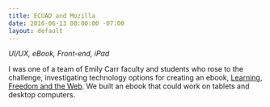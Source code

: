 ```yaml
---
title: ECUAD and Mozilla
date: 2016-06-13 00:00:00 -07:00
layout: default
---
```


*UI/UX, eBook, Front-end, iPad*

I was one of a team of Emily Carr faculty and students who rose to the challenge, investigating technology options for creating an ebook, [Learning, Freedom and the Web](http://learningfreedomandtheweb.org/). We built an ebook that could work on tablets and desktop computers.